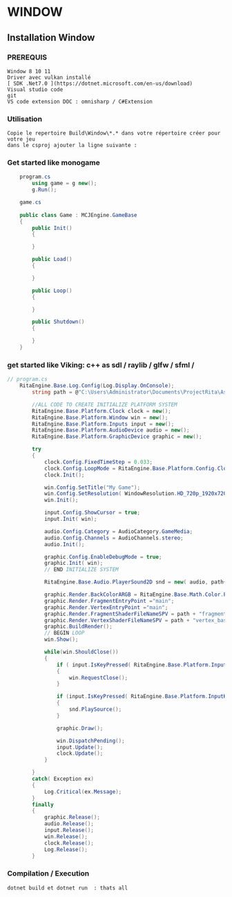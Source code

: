 # WINDOW

## Installation Window

### PREREQUIS

    Window 8 10 11
    Driver avec vulkan installé
    [ SDK .Net7.0 ](https://dotnet.microsoft.com/en-us/download)
    Visual studio code
    git
    VS code extension DOC : omnisharp / C#Extension

### Utilisation

    Copie le repertoire Build\Window\*.* dans votre répertoire créer pour votre jeu
    dans le csproj ajouter la ligne suivante : 

### Get started  like monogame

```c#
    program.cs
        using game = g new();
        g.Run();

    game.cs
    
    public class Game : MCJEngine.GameBase
    {
        public Init()
        {

        }

        public Load()
        {

        }

        public Loop()
        {

        }

        public Shutdown()
        {

        }
    }
```

### get started like Viking:  c++ as sdl / raylib / glfw / sfml /

```c#
// program.cs
    RitaEngine.Base.Log.Config(Log.Display.OnConsole);
        string path = @"C:\Users\Administrator\Documents\ProjectRita\Assets\";

        //ALL CODE TO CREATE INITIALIZE PLATFORM SYSTEM
        RitaEngine.Base.Platform.Clock clock = new();
        RitaEngine.Base.Platform.Window win = new();
        RitaEngine.Base.Platform.Inputs input = new();
        RitaEngine.Base.Platform.AudioDevice audio = new();
        RitaEngine.Base.Platform.GraphicDevice graphic = new();

        try
        {
            clock.Config.FixedTimeStep = 0.033;
            clock.Config.LoopMode = RitaEngine.Base.Platform.Config.ClockLoopMode.Default;
            clock.Init();

            win.Config.SetTitle("My Game");
            win.Config.SetResolution( WindowResolution.HD_720p_1920x720);
            win.Init();

            input.Config.ShowCursor = true;
            input.Init( win);

            audio.Config.Category = AudioCategory.GameMedia;
            audio.Config.Channels = AudioChannels.stereo;
            audio.Init();

            graphic.Config.EnableDebugMode = true;
            graphic.Init( win);
            // END INITIALIZE SYSTEM

            RitaEngine.Base.Audio.PlayerSound2D snd = new( audio, path+  "demo.wav");

            graphic.Render.BackColorARGB = RitaEngine.Base.Math.Color.Palette.Lavender ;
            graphic.Render.FragmentEntryPoint ="main";
            graphic.Render.VertexEntryPoint ="main";
            graphic.Render.FragmentShaderFileNameSPV = path + "fragment_base.spv";
            graphic.Render.VertexShaderFileNameSPV = path + "vertex_base.spv";
            graphic.BuildRender();
            // BEGIN LOOP
            win.Show();

            while(win.ShouldClose())
            {
                if ( input.IsKeyPressed( RitaEngine.Base.Platform.InputKeys.Escape ))
                {
                    win.RequestClose();
                }

                if (input.IsKeyPressed( RitaEngine.Base.Platform.InputKeys.Space ))
                {
                    snd.PlaySource();
                }

                graphic.Draw();

                win.DispatchPending();
                input.Update();
                clock.Update();
            }

        }
        catch( Exception ex)
        {
            Log.Critical(ex.Message);
        }
        finally
        {
            graphic.Release();
            audio.Release();
            input.Release();
            win.Release();
            clock.Release();
            Log.Release();
        }
```

### Compilation / Execution

    dotnet build et dotnet run  : thats all
